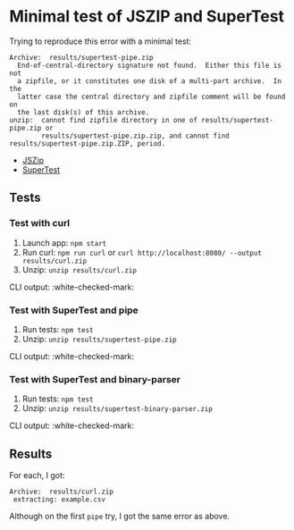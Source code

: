 # Minimal test of JSZIP and SuperTest

Trying to reproduce this error with a minimal test:

```text
Archive:  results/supertest-pipe.zip
  End-of-central-directory signature not found.  Either this file is not
  a zipfile, or it constitutes one disk of a multi-part archive.  In the
  latter case the central directory and zipfile comment will be found on
  the last disk(s) of this archive.
unzip:  cannot find zipfile directory in one of results/supertest-pipe.zip or
        results/supertest-pipe.zip.zip, and cannot find results/supertest-pipe.zip.ZIP, period.
```

- [JSZip](https://www.npmjs.com/package/jszip)
- [SuperTest](https://www.npmjs.com/package/supertest)

## Tests

### Test with curl

1. Launch app: `npm start`
2. Run curl: `npm run curl` or `curl http://localhost:8080/ --output results/curl.zip`
3. Unzip: `unzip results/curl.zip`

CLI output: :white-checked-mark:

### Test with SuperTest and pipe

1. Run tests: `npm test`
3. Unzip: `unzip results/supertest-pipe.zip`

CLI output: :white-checked-mark:

### Test with SuperTest and binary-parser

1. Run tests: `npm test`
3. Unzip: `unzip results/supertest-binary-parser.zip`

CLI output: :white-checked-mark:

## Results

For each, I got:

```text
Archive:  results/curl.zip
 extracting: example.csv
```

Although on the first `pipe` try, I got the same error as above.
